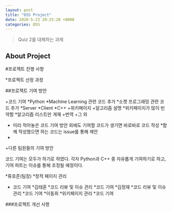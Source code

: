 ```yaml
---
layout: post
title: "OSS Project"
date: 2020-5-23 20:25:20 +0000
categories: OSS
---
```

>Quiz 2를 대체하는 과제

About Project
--------------

#프로젝트 진행 사항


*프로젝트 선정 과정


##프로젝트 기여 방안

+코드 기여
  *Python
    *Machine Learning 관련 코드 추가
    *소켓 프로그래밍 관련 코드 추가
      *Server
      *Client
  *C++
+위키페이지 
  +알고리즘 설명
    *위키페이지가 많이 빈약함
    *알고리즘 리스트만 게재
  +번역
+그 외
  * 미리 적어놓은 코드 기여 방안 외에도 기여할 코드가 생기면 바로바로 코드 작성
  *함께 작성했으면 하는 코드는 issue를 통해 제안
  *
  
+다른 팀원들의 기여 방안

코드 기여는 모두가 하기로 하였다.
각자 Python과 C++ 중 자유롭게 기여하기로 하고, 기여 파트는 이슈를 통해 조정될 예정이다.

*류호준(팀장)
  *정적 페이지 관리
  * 코드 기여
*김태훈
  *코드 리뷰 및 이슈 관리
  *코드 기여
*김정재
  *코드 리뷰 및 이슈 관리
  *코드 기여
*이동희
  *위키페이지 관리
  *코드 기여

###프로젝트 개선 사항




